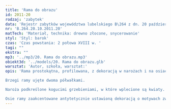 ```yaml
---
title: 'Rama do obrazu'
id: 2011-20
rodzaj: 'zabytek'
data: 'Rejestr zabytków województwa lubelskiego B\264 z dn. 20 października 2011 r.'
nr: 'B.264.20.10.2011.20'
matTech: 'Materiał, technika: drewno złocone, snycerowanie'
styl: 'Styl: barok'
czas: 'Czas powstania: 2 połowa XVIII w. '
tagi: ""
ekstra: ""
mp3: '../mp3/20. Rama do obrazu.mp3'
obiekt3d: '../models/20. Rama do obrazu.glb'
warsztat: 'Autor, szkoła, warsztat:'
opis: 'Rama prostokątna, profilowana, z dekoracją w narożach i na osiach podłużnych elementów. 

Brzegi ramy ujęte dwoma półwałkami. 

Naroża podkreślone kogucimi grzebieniami, w które wplecione są kwiaty. 

Osie ramy zaakcentowane antytetycznie ustawioną dekoracją o motywach zwiniętych liści palmowych. '
---
```


